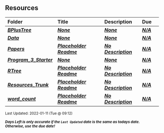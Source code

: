 ## Resources

| Folder | Title | Description | Due |  |
|:------|:------|:------|:------|:-----:|
| ***<a href="https://github.com/rugbyprof/4553-Spatial-DS/tree/master/Resources/BPlusTree">BPlusTree</a>*** | ***<a href="https://github.com/rugbyprof/4553-Spatial-DS/tree/master/Resources/BPlusTree">None</a>*** | ***<a href="https://github.com/rugbyprof/4553-Spatial-DS/tree/master/Resources/BPlusTree">None</a>*** | ***<a href="https://github.com/rugbyprof/4553-Spatial-DS/tree/master/Resources/BPlusTree">N/A</a>*** |  |
| ***<a href="https://github.com/rugbyprof/4553-Spatial-DS/tree/master/Resources/Data">Data</a>*** | ***<a href="https://github.com/rugbyprof/4553-Spatial-DS/tree/master/Resources/Data">None</a>*** | ***<a href="https://github.com/rugbyprof/4553-Spatial-DS/tree/master/Resources/Data">None</a>*** | ***<a href="https://github.com/rugbyprof/4553-Spatial-DS/tree/master/Resources/Data">N/A</a>*** |  |
| ***<a href="https://github.com/rugbyprof/4553-Spatial-DS/tree/master/Resources/Papers">Papers</a>*** | ***<a href="https://github.com/rugbyprof/4553-Spatial-DS/tree/master/Resources/Papers"> Placeholder Readme </a>*** | ***<a href="https://github.com/rugbyprof/4553-Spatial-DS/tree/master/Resources/Papers"> No Description</a>*** | ***<a href="https://github.com/rugbyprof/4553-Spatial-DS/tree/master/Resources/Papers">N/A</a>*** |  |
| ***<a href="https://github.com/rugbyprof/4553-Spatial-DS/tree/master/Resources/Program_3_Starter">Program_3_Starter</a>*** | ***<a href="https://github.com/rugbyprof/4553-Spatial-DS/tree/master/Resources/Program_3_Starter">None</a>*** | ***<a href="https://github.com/rugbyprof/4553-Spatial-DS/tree/master/Resources/Program_3_Starter">None</a>*** | ***<a href="https://github.com/rugbyprof/4553-Spatial-DS/tree/master/Resources/Program_3_Starter">N/A</a>*** |  |
| ***<a href="https://github.com/rugbyprof/4553-Spatial-DS/tree/master/Resources/RTree">RTree</a>*** | ***<a href="https://github.com/rugbyprof/4553-Spatial-DS/tree/master/Resources/RTree"> Placeholder Readme </a>*** | ***<a href="https://github.com/rugbyprof/4553-Spatial-DS/tree/master/Resources/RTree"> No Description</a>*** | ***<a href="https://github.com/rugbyprof/4553-Spatial-DS/tree/master/Resources/RTree">N/A</a>*** |  |
| ***<a href="https://github.com/rugbyprof/4553-Spatial-DS/tree/master/Resources/Resources_Trunk">Resources_Trunk</a>*** | ***<a href="https://github.com/rugbyprof/4553-Spatial-DS/tree/master/Resources/Resources_Trunk"> Placeholder Readme </a>*** | ***<a href="https://github.com/rugbyprof/4553-Spatial-DS/tree/master/Resources/Resources_Trunk"> No Description</a>*** | ***<a href="https://github.com/rugbyprof/4553-Spatial-DS/tree/master/Resources/Resources_Trunk">N/A</a>*** |  |
| ***<a href="https://github.com/rugbyprof/4553-Spatial-DS/tree/master/Resources/word_count">word_count</a>*** | ***<a href="https://github.com/rugbyprof/4553-Spatial-DS/tree/master/Resources/word_count"> Placeholder Readme </a>*** | ***<a href="https://github.com/rugbyprof/4553-Spatial-DS/tree/master/Resources/word_count"> No Description</a>*** | ***<a href="https://github.com/rugbyprof/4553-Spatial-DS/tree/master/Resources/word_count">N/A</a>*** |  |

<sup>Last Updated: 2022-01-11 (Tue @ 09:12)</sup> 

<sup>***Days Left is only accurate if the `Last Updated` date is the same as todays date. Otherwise, use the due date!***</sup> 